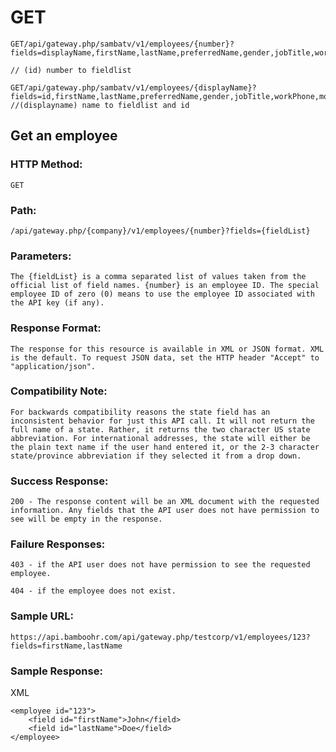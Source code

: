# GET

    GET/api/gateway.php/sambatv/v1/employees/{number}?fields=displayName,firstName,lastName,preferredName,gender,jobTitle,workPhone,mobilePhone,workEmail,department,location,workPhoneExtension,photoUploaded,photoUrl,canUploadPhoto
    
    // (id) number to fieldlist
    
    GET/api/gateway.php/sambatv/v1/employees/{displayName}?fields=id,firstName,lastName,preferredName,gender,jobTitle,workPhone,mobilePhone,workEmail,department,location,workPhoneExtension,photoUploaded,photoUrl,canUploadPhoto
    //(displayname) name to fieldlist and id
## Get an employee
### HTTP Method:
    GET
### Path:
    /api/gateway.php/{company}/v1/employees/{number}?fields={fieldList}
### Parameters:
    The {fieldList} is a comma separated list of values taken from the official list of field names. {number} is an employee ID. The special employee ID of zero (0) means to use the employee ID associated with the API key (if any).
### Response Format:
    The response for this resource is available in XML or JSON format. XML is the default. To request JSON data, set the HTTP header "Accept" to "application/json".
### Compatibility Note:
    For backwards compatibility reasons the state field has an inconsistent behavior for just this API call. It will not return the full name of a state. Rather, it returns the two character US state abbreviation. For international addresses, the state will either be the plain text name if the user hand entered it, or the 2-3 character state/province abbreviation if they selected it from a drop down.
### Success Response:
    200 - The response content will be an XML document with the requested information. Any fields that the API user does not have permission to see will be empty in the response.
### Failure Responses:
    403 - if the API user does not have permission to see the requested employee.

    404 - if the employee does not exist.

### Sample URL:
    https://api.bamboohr.com/api/gateway.php/testcorp/v1/employees/123?fields=firstName,lastName
    
### Sample Response:

   XML
            
    <employee id="123">
        <field id="firstName">John</field>
        <field id="lastName">Doe</field>
    </employee>

